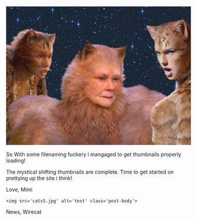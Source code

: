<!-- Title of the post-->
<title><h1>Post caching test 2</h1></title>

<!--Path to the thumbnail pic-->
<thumbnail><img src='cats5.jpg' class='thumbnail'></thumbnail>

<!--Summary of the main content of the post. should be two sentences MAX!-->
<summary>
    So With some filenaming fuckery i mangaged to get thumbnails properly loading!
</summary>

<!--Main content of the post. Pics should contain their file path just like the thumbnail -->
<content>
    <p>The mystical shifting thumbnails are complete. Time to get started on prettying up the site i think!
    </p>
    <div><p>Love, Mimi</p></div>

    <img src='cats5.jpg' alt='test' class='post-body'>
</content>


<!-- Tags for the post. Should be comma seperated values or a python formatted list-->
<tags>News, Wirecat</tags>